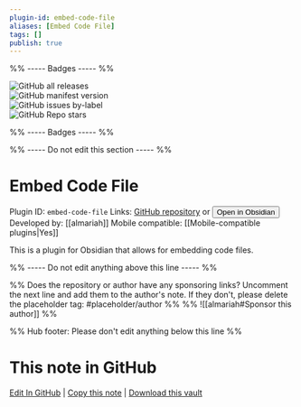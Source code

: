 ```yaml
---
plugin-id: embed-code-file
aliases: [Embed Code File]
tags: []
publish: true
---
```


%% ----- Badges ----- %%

![GitHub all releases](https://img.shields.io/github/downloads/almariah/embed-code-file/total?color=573E7A&logo=github&style=for-the-badge)  
![GitHub manifest version](https://img.shields.io/github/manifest-json/v/almariah/embed-code-file?color=573E7A&logo=github&style=for-the-badge)  
![GitHub issues by-label](https://img.shields.io/github/issues/almariah/embed-code-file/help%20wanted?color=573E7A&logo=github&style=for-the-badge)  
![GitHub Repo stars](https://img.shields.io/github/stars/almariah/embed-code-file?color=573E7A&logo=github&style=for-the-badge)

%% ----- Badges ----- %%

%% ----- Do not edit this section ----- %%

# Embed Code File

Plugin ID: `embed-code-file`
Links: [GitHub repository](https://github.com/almariah/embed-code-file) or [<button id=HH>Open in Obsidian</button>](obsidian://show-plugin?id=embed-code-file)
Developed by: [[almariah]]
Mobile compatible: [[Mobile-compatible plugins|Yes]]

This is a plugin for Obsidian that allows for embedding code files.

%% ----- Do not edit anything above this line ----- %%

%% Does the repository or author have any sponsoring links? Uncomment the next line and add them to the author's note. If they don't, please delete the placeholder tag: #placeholder/author %%
%% ![[almariah#Sponsor this author]] %%

%% Hub footer: Please don't edit anything below this line %%

# This note in GitHub

<span class="git-footer">[Edit In GitHub](https://github.dev/obsidian-community/obsidian-hub/blob/main/02%20-%20Community%20Expansions/02.05%20All%20Community%20Expansions/Plugins/embed-code-file.md "git-hub-edit-note") | [Copy this note](https://raw.githubusercontent.com/obsidian-community/obsidian-hub/main/02%20-%20Community%20Expansions/02.05%20All%20Community%20Expansions/Plugins/embed-code-file.md "git-hub-copy-note") | [Download this vault](https://github.com/obsidian-community/obsidian-hub/archive/refs/heads/main.zip "git-hub-download-vault") </span>
